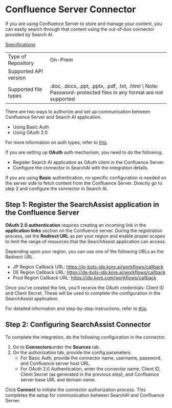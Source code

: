 # Confluence Server Connector

If you are using Confluence Server to store and manage your content, you can easily search through that content using the out-of-box connector provided by Search AI. 

<span style="text-decoration:underline;">Specifications</span>


<table>
  <tr>
   <td>Type of Repository 
   </td>
   <td>On-Prem
   </td>
  </tr>
  <tr>
   <td>Supported API version
   </td>
   <td>
   </td>
  </tr>
  <tr>
   <td>Supported file types
   </td>
   <td>.doc, .docx, .ppt, .pptx, .pdf, .txt, .html \
Note: Password-protected files in any format are not supported
   </td>
  </tr>
</table>


There are two ways to authorize and set up communication between Confluence Server and Search AI application.

* Using Basic Auth 
* Using OAuth 2.0

For more information on auth types, refer to [this](https://docs.google.com/document/d/1U-fxzFd9f2sGUZYq7HmI4HO1Tu3p9AvXBwSVRrVNDkw/edit?usp=sharing). 

If you are setting up **OAuth** auth mechanism, you need to do the following.

* Register Search AI application as OAuth client in the Confluence Server.
* Configure the connector in SearchAI with the integration details.

If you are using **Basic** authentication, no specific configuration is needed on the server side to fetch content from the Confluence Server. Directly go to step 2 and configure the connector in Search AI. 


## Step 1: Register the SearchAssist application in the Confluence Server

**OAuth 2.0 authentication** requires creating an incoming link in the **application links** section on the Confluence server. During the registration process, set the **Redirect URL** as per your region and enable proper scopes to limit the range of resources that the SearchAssist application can access.

Depending upon your region, you can use one of the following URLs as the Redirect URL.

* JP Region Callback URL: https://jp-bots-idp.kore.ai/workflows/callback
* DE Region Callback URL: https://de-bots-idp.kore.ai/workflows/callback
* Prod Region Callback URL: https://idp.kore.com/workflows/callback

Once you've created the link, you'll receive the OAuth credentials: Client ID and Client Secret. These will be used to complete the configuration in the SearchAssist application. 

For detailed information and step-by-step instructions, refer to [this](https://confluence.atlassian.com/doc/configure-an-incoming-link-1115674733.html). 


## Step 2: Configuring SearchAssist Connector

To complete the integration, do the following configuration in the connector. 

1. Go to **Connectors**under the **Sources** tab. 
2. On the authorization tab, provide the config parameters. 
    * For Basic Auth, provide the connector name, username, password, and Confluence server host URL.
    * For OAuth 2.0 Authentication, enter the connector name, Client ID, Client Secret (as generated in the previous step), and Confluence server base URL and domain name.

Click **Connect** to initiate the connector authorization process. This completes the setup for communication between SearchAI and Confluence Server.
